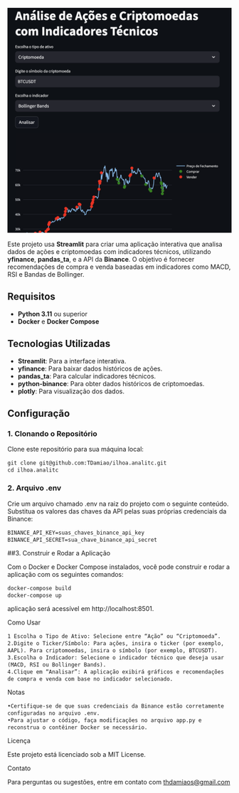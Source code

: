 ![Print](Captura/Capture1.png)

Este projeto usa **Streamlit** para criar uma aplicação interativa que analisa dados de ações e criptomoedas com indicadores técnicos, utilizando **yfinance**, **pandas_ta**, e a API da **Binance**. O objetivo é fornecer recomendações de compra e venda baseadas em indicadores como MACD, RSI e Bandas de Bollinger.

## Requisitos

- **Python 3.11** ou superior
- **Docker** e **Docker Compose**

## Tecnologias Utilizadas

- **Streamlit**: Para a interface interativa.
- **yfinance**: Para baixar dados históricos de ações.
- **pandas_ta**: Para calcular indicadores técnicos.
- **python-binance**: Para obter dados históricos de criptomoedas.
- **plotly**: Para visualização dos dados.

## Configuração

### 1. Clonando o Repositório

Clone este repositório para sua máquina local:

```
git clone git@github.com:TDamiao/ilhoa.analitc.git
cd ilhoa.analitc
```

### 2. Arquivo .env

Crie um arquivo chamado .env na raiz do projeto com o seguinte conteúdo. Substitua os valores das chaves da API pelas suas próprias credenciais da Binance:

```
BINANCE_API_KEY=suas_chaves_binance_api_key
BINANCE_API_SECRET=sua_chave_binance_api_secret
```

##3. Construir e Rodar a Aplicação

Com o Docker e Docker Compose instalados, você pode construir e rodar a aplicação com os seguintes comandos:

```
docker-compose build
docker-compose up
```

 aplicação será acessível em http://localhost:8501.

Como Usar

	1 Escolha o Tipo de Ativo: Selecione entre “Ação” ou “Criptomoeda”.
	2.Digite o Ticker/Símbolo: Para ações, insira o ticker (por exemplo, AAPL). Para criptomoedas, insira o símbolo (por exemplo, BTCUSDT).
	3.Escolha o Indicador: Selecione o indicador técnico que deseja usar (MACD, RSI ou Bollinger Bands).
	4.Clique em “Analisar”: A aplicação exibirá gráficos e recomendações de compra e venda com base no indicador selecionado.

Notas

	•Certifique-se de que suas credenciais da Binance estão corretamente configuradas no arquivo .env.
	•Para ajustar o código, faça modificações no arquivo app.py e reconstrua o contêiner Docker se necessário.

Licença

Este projeto está licenciado sob a MIT License.

Contato

Para perguntas ou sugestões, entre em contato com thdamiaos@gmail.com
